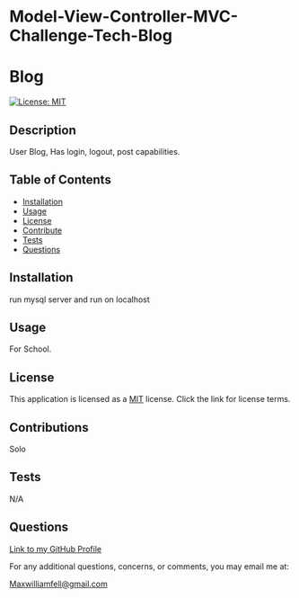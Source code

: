 # Model-View-Controller-MVC-Challenge-Tech-Blog
# Blog
  [![License: MIT](https://img.shields.io/badge/License-MIT-yellow.svg)](https://opensource.org/licenses/MIT)
  ## Description 
  User Blog, Has login, logout, post capabilities.
  ## Table of Contents
  - [Installation](#installation)
  - [Usage](#usage)
  - [License](#license)
  - [Contribute](#contribute)
  - [Tests](#tests)
  - [Questions](#questions)
  ## Installation
  run mysql server and run on localhost
  ## Usage
  For School.
  ## License
  This application is licensed as a [MIT](https://opensource.org/licenses/MIT) license. Click the link for license terms.
  ## Contributions 
  Solo
  ## Tests
  N/A
  ## Questions 
  [Link to my GitHub Profile](https://github.com/MaxWFell)
  
  For any additional questions, concerns, or comments, you may email me at: 
  
  Maxwilliamfell@gmail.com
